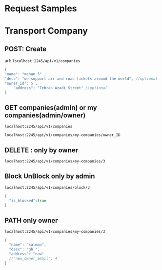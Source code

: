 # Request Samples

# Transport Company

## POST: Create
url: ```localhost:2245/api/v1/companies```
```go
{
"name": "mahan 5" ,
"desc": "we support air and road tickets around the world", //optional
"owner_id": 5 ,
	"address": "Tehran Azadi Street" //optional
}

```
## GET companies(admin) or my companies(admin/owner)

```
localhost:2245/api/v1/companies
```
```
localhost:2245/api/v1/companies/my-companies/owner_ID
```

## DELETE : only by owner
```
localhost:2245/api/v1/companies/my-companies/3
```

## Block UnBlock only by admin
```
localhost:2245/api/v1/companies/block/3
```

```go
{
  "is_blocked":true
}
```

## PATH only owner
```
localhost:2245/api/v1/companies/my-companies/3
```

```go
{
  "name": "salman",
  "desc": "gh ",
  "address": "new"
  //"new_owner_email": 4 
}

```